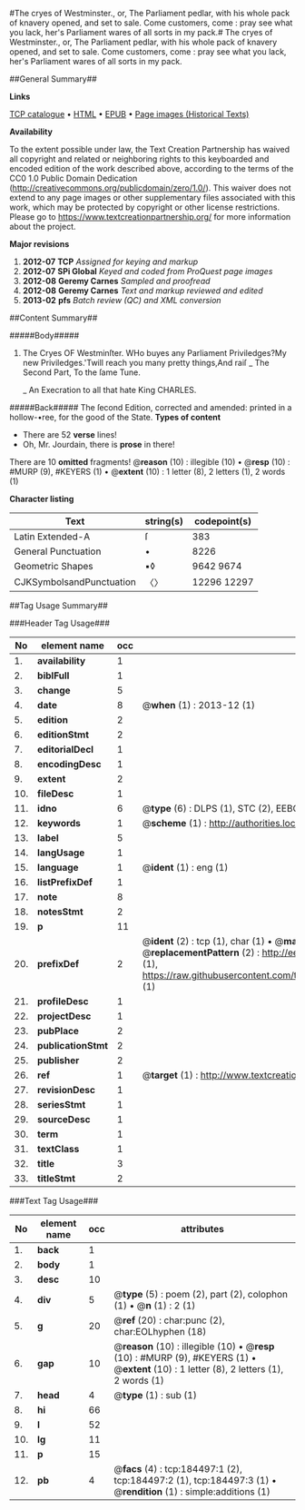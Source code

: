 #The cryes of Westminster., or, The Parliament pedlar, with his whole pack of knavery opened, and set to sale. Come customers, come : pray see what you lack, her's Parliament wares of all sorts in my pack.#
The cryes of Westminster., or, The Parliament pedlar, with his whole pack of knavery opened, and set to sale. Come customers, come : pray see what you lack, her's Parliament wares of all sorts in my pack.

##General Summary##

**Links**

[TCP catalogue](http://www.ota.ox.ac.uk/tcp/)  • 
[HTML](http://tei.it.ox.ac.uk/tcp/Texts-HTML/free/B08/B08854.html)  • 
[EPUB](http://tei.it.ox.ac.uk/tcp/Texts-EPUB/free/B08/B08854.epub) • 
[Page images (Historical Texts)](https://historicaltexts.jisc.ac.uk/eebo-64551136e)

**Availability**

To the extent possible under law, the Text Creation Partnership has waived all copyright and related or neighboring rights to this keyboarded and encoded edition of the work described above, according to the terms of the CC0 1.0 Public Domain Dedication (http://creativecommons.org/publicdomain/zero/1.0/). This waiver does not extend to any page images or other supplementary files associated with this work, which may be protected by copyright or other license restrictions. Please go to https://www.textcreationpartnership.org/ for more information about the project.

**Major revisions**

1. __2012-07__ __TCP__ *Assigned for keying and markup*
1. __2012-07__ __SPi Global__ *Keyed and coded from ProQuest page images*
1. __2012-08__ __Geremy Carnes__ *Sampled and proofread*
1. __2012-08__ __Geremy Carnes__ *Text and markup reviewed and edited*
1. __2013-02__ __pfs__ *Batch review (QC) and XML conversion*

##Content Summary##

#####Body#####

1. The Cryes OF Westminſter.
WHo buyes any Parliament Priviledges?My new Priviledges.'Twill reach you many pretty things,And raiſ
    _ The Second Part, To the ſame Tune.

    _ An Execration to all that hate King CHARLES.

#####Back#####
The ſecond Edition, corrected and amended: printed in a hollow-•ree, for the good of the State.
**Types of content**

  * There are 52 **verse** lines!
  * Oh, Mr. Jourdain, there is **prose** in there!

There are 10 **omitted** fragments! 
 @__reason__ (10) : illegible (10)  •  @__resp__ (10) : #MURP (9), #KEYERS (1)  •  @__extent__ (10) : 1 letter (8), 2 letters (1), 2 words (1)

**Character listing**


|Text|string(s)|codepoint(s)|
|---|---|---|
|Latin Extended-A|ſ|383|
|General Punctuation|•|8226|
|Geometric Shapes|▪◊|9642 9674|
|CJKSymbolsandPunctuation|〈〉|12296 12297|

##Tag Usage Summary##

###Header Tag Usage###

|No|element name|occ|attributes|
|---|---|---|---|
|1.|__availability__|1||
|2.|__biblFull__|1||
|3.|__change__|5||
|4.|__date__|8| @__when__ (1) : 2013-12 (1)|
|5.|__edition__|2||
|6.|__editionStmt__|2||
|7.|__editorialDecl__|1||
|8.|__encodingDesc__|1||
|9.|__extent__|2||
|10.|__fileDesc__|1||
|11.|__idno__|6| @__type__ (6) : DLPS (1), STC (2), EEBO-CITATION (1), OCLC (1), VID (1)|
|12.|__keywords__|1| @__scheme__ (1) : http://authorities.loc.gov/ (1)|
|13.|__label__|5||
|14.|__langUsage__|1||
|15.|__language__|1| @__ident__ (1) : eng (1)|
|16.|__listPrefixDef__|1||
|17.|__note__|8||
|18.|__notesStmt__|2||
|19.|__p__|11||
|20.|__prefixDef__|2| @__ident__ (2) : tcp (1), char (1)  •  @__matchPattern__ (2) : ([0-9\-]+):([0-9IVX]+) (1), (.+) (1)  •  @__replacementPattern__ (2) : http://eebo.chadwyck.com/downloadtiff?vid=$1&page=$2 (1), https://raw.githubusercontent.com/textcreationpartnership/Texts/master/tcpchars.xml#$1 (1)|
|21.|__profileDesc__|1||
|22.|__projectDesc__|1||
|23.|__pubPlace__|2||
|24.|__publicationStmt__|2||
|25.|__publisher__|2||
|26.|__ref__|1| @__target__ (1) : http://www.textcreationpartnership.org/docs/. (1)|
|27.|__revisionDesc__|1||
|28.|__seriesStmt__|1||
|29.|__sourceDesc__|1||
|30.|__term__|1||
|31.|__textClass__|1||
|32.|__title__|3||
|33.|__titleStmt__|2||


###Text Tag Usage###

|No|element name|occ|attributes|
|---|---|---|---|
|1.|__back__|1||
|2.|__body__|1||
|3.|__desc__|10||
|4.|__div__|5| @__type__ (5) : poem (2), part (2), colophon (1)  •  @__n__ (1) : 2 (1)|
|5.|__g__|20| @__ref__ (20) : char:punc (2), char:EOLhyphen (18)|
|6.|__gap__|10| @__reason__ (10) : illegible (10)  •  @__resp__ (10) : #MURP (9), #KEYERS (1)  •  @__extent__ (10) : 1 letter (8), 2 letters (1), 2 words (1)|
|7.|__head__|4| @__type__ (1) : sub (1)|
|8.|__hi__|66||
|9.|__l__|52||
|10.|__lg__|11||
|11.|__p__|15||
|12.|__pb__|4| @__facs__ (4) : tcp:184497:1 (2), tcp:184497:2 (1), tcp:184497:3 (1)  •  @__rendition__ (1) : simple:additions (1)|
